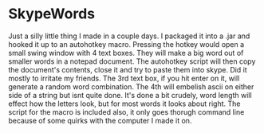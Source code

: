 # SkypeWords
Just a silly little thing I made in a couple days. I packaged it into a .jar and hooked it up to an autohotkey macro. Pressing the hotkey would open a small swing window with 4 text boxes. They will make a big word out of smaller words in a notepad document. The autohotkey script will then copy the document's contents, close it and try to paste them into skype. Did it mostly to irritate my friends. The 3rd text box, if you hit enter on it, will generate a random word combination. The 4th will embelish ascii on either side of a string but isnt quite done. It's done a bit crudely, word length will effect how the letters look, but for most words it looks about right. The script for the macro is included also, it only goes thorugh command line because of some quirks with the computer I made it on. 

